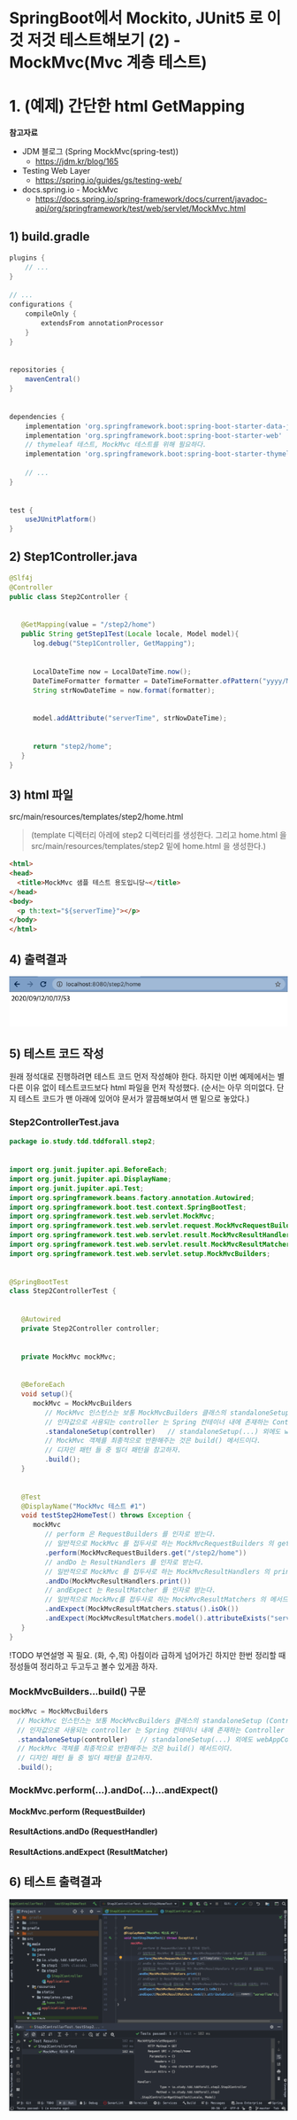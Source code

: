 # SpringBoot에서 Mockito, JUnit5 로 이것 저것 테스트해보기 (2) - MockMvc(Mvc 계층 테스트) 



# 1. (예제) 간단한 html GetMapping

**참고자료**  

- JDM 블로그 (Spring MockMvc(spring-test))
  - https://jdm.kr/blog/165
- Testing Web Layer
  - https://spring.io/guides/gs/testing-web/
- docs.spring.io - MockMvc
  - https://docs.spring.io/spring-framework/docs/current/javadoc-api/org/springframework/test/web/servlet/MockMvc.html





## 1) build.gradle

```groovy
plugins {
    // ... 
}

// ...
configurations {
    compileOnly {
        extendsFrom annotationProcessor
    }
}


repositories {
    mavenCentral()
}


dependencies {
    implementation 'org.springframework.boot:spring-boot-starter-data-jpa'
    implementation 'org.springframework.boot:spring-boot-starter-web'
    // thymeleaf 테스트, MockMvc 테스트를 위해 필요하다.
    implementation 'org.springframework.boot:spring-boot-starter-thymeleaf'

    // ...
}


test {
    useJUnitPlatform()
}
```



## 2) Step1Controller.java

```java
@Slf4j
@Controller
public class Step2Controller {


   @GetMapping(value = "/step2/home")
   public String getStep1Test(Locale locale, Model model){
      log.debug("Step1Controller, GetMapping");


      LocalDateTime now = LocalDateTime.now();
      DateTimeFormatter formatter = DateTimeFormatter.ofPattern("yyyy/MM/dd/hh/mm/ss");
      String strNowDateTime = now.format(formatter);


      model.addAttribute("serverTime", strNowDateTime);


      return "step2/home";
   }
}
```



## 3) html 파일

src/main/resources/templates/step2/home.html  

> (template 디렉터리 아레에 step2 디렉터리를 생성한다. 그리고 home.html 을 src/main/resources/templates/step2 밑에 home.html 을 생성한다.)

```html
<html>
<head>
  <title>MockMvc 샘플 테스트 용도입니당~</title>
</head>
<body>
  <p th:text="${serverTime}"></p>
</body>
</html>
```



## 4) 출력결과

![이미지](./img/step2/1.png)

  

## 5) 테스트 코드 작성

원래 정석대로 진행하려면 테스트 코드 먼저 작성해야 한다. 하지만 이번 예제에서는 별다른 이유 없이 테스트코드보다 html 파일을 먼저 작성했다. (순서는 아무 의미없다. 단지 테스트 코드가 맨 아래에 있어야 문서가 깔끔해보여서 맨 밑으로 놓았다.)  

  

### Step2ControllerTest.java

```java
package io.study.tdd.tddforall.step2;


import org.junit.jupiter.api.BeforeEach;
import org.junit.jupiter.api.DisplayName;
import org.junit.jupiter.api.Test;
import org.springframework.beans.factory.annotation.Autowired;
import org.springframework.boot.test.context.SpringBootTest;
import org.springframework.test.web.servlet.MockMvc;
import org.springframework.test.web.servlet.request.MockMvcRequestBuilders;
import org.springframework.test.web.servlet.result.MockMvcResultHandlers;
import org.springframework.test.web.servlet.result.MockMvcResultMatchers;
import org.springframework.test.web.servlet.setup.MockMvcBuilders;


@SpringBootTest
class Step2ControllerTest {


   @Autowired
   private Step2Controller controller;


   private MockMvc mockMvc;


   @BeforeEach
   void setup(){
      mockMvc = MockMvcBuilders
         // MockMvc 인스턴스는 보통 MockMvcBuilders 클래스의 standaloneSetup (Controller) 메서드를 사용한다.
         // 인자값으로 사용되는 controller 는 Spring 컨테이너 내에 존재하는 Controller 인스턴스이다.
         .standaloneSetup(controller)   // standaloneSetup(...) 외에도 webAppContextSetup() 이 있다.
         // MockMvc 객체를 최종적으로 반환해주는 것은 build() 메서드이다.
         // 디자인 패턴 들 중 빌더 패턴을 참고하자.
         .build();
   }


   @Test
   @DisplayName("MockMvc 테스트 #1")
   void testStep2HomeTest() throws Exception {
      mockMvc
         // perform 은 RequestBuilders 를 인자로 받는다.
         // 일반적으로 MockMvc 를 접두사로 하는 MockMvcRequestBuilders 의 get 메서드를 사용한다.
         .perform(MockMvcRequestBuilders.get("/step2/home"))
         // andDo 는 ResultHandlers 를 인자로 받는다.
         // 일반적으로 MockMvc 를 접두사로 하는 MockMvcResultHandlers 의 print() 를 사용하는 편이다.
         .andDo(MockMvcResultHandlers.print())
         // andExpect 는 ResultMatcher 를 인자로 받는다.
         // 일반적으로 MockMvc를 접두사로 하는 MockMvcResultMatchers 의 메서드들을 사용하는 편이다.
         .andExpect(MockMvcResultMatchers.status().isOk())
         .andExpect(MockMvcResultMatchers.model().attributeExists("serverTime"));
   }
}
```





!TODO 부연설명 꼭 필요. (화, 수,목) 아침이라 급하게 넘어가긴 하지만 한번 정리할 때 정성들여 정리하고 두고두고 볼수 있게끔 하자.  

### MockMvcBuilders...build() 구문

```java
mockMvc = MockMvcBuilders
  // MockMvc 인스턴스는 보통 MockMvcBuilders 클래스의 standaloneSetup (Controller) 메서드를 사용한다.
  // 인자값으로 사용되는 controller 는 Spring 컨테이너 내에 존재하는 Controller 인스턴스이다.
  .standaloneSetup(controller)   // standaloneSetup(...) 외에도 webAppContextSetup() 이 있다.
  // MockMvc 객체를 최종적으로 반환해주는 것은 build() 메서드이다.
  // 디자인 패턴 들 중 빌더 패턴을 참고하자.
  .build();
```



### MockMvc.perform(...).andDo(...)...andExpect()

  

#### MockMvc.perform (RequestBuilder)

#### ResultActions.andDo (RequestHandler)

#### ResultActions.andExpect (ResultMatcher)



## 6) 테스트 출력결과

![이미지](./img/step2/2.png)


